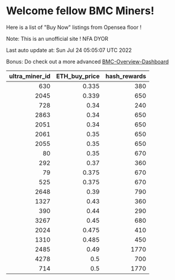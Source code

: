 # Welcome fellow BMC Miners!
Here is a list of "Buy Now" listings from Opensea floor !

Note: This is an unofficial site ! NFA DYOR

Last auto update at: Sun Jul 24 05:05:07 UTC 2022

Bonus: Do check out a more advanced [BMC-Overview-Dashboard](https://dune.com/defifunk/BMC-Overview-Dashboard)


|   ultra_miner_id |   ETH_buy_price |   hash_rewards |
|-----------------:|----------------:|---------------:|
|              630 |           0.335 |            380 |
|             2045 |           0.339 |            650 |
|              728 |           0.34  |            240 |
|             2863 |           0.34  |            650 |
|             2051 |           0.34  |            650 |
|             2061 |           0.35  |            650 |
|             2055 |           0.35  |            650 |
|               80 |           0.35  |            670 |
|              292 |           0.37  |            360 |
|               79 |           0.375 |            670 |
|              525 |           0.375 |            670 |
|             2648 |           0.39  |            790 |
|             1327 |           0.43  |            360 |
|              390 |           0.44  |            290 |
|             3267 |           0.45  |            680 |
|             2024 |           0.475 |            410 |
|             1310 |           0.485 |            450 |
|             2485 |           0.49  |           1770 |
|             4278 |           0.5   |            700 |
|              714 |           0.5   |           1770 |